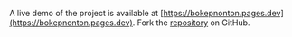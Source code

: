 A live demo of the project is available at [https://bokepnonton.pages.dev](https://bokepnonton.pages.dev).
Fork the [repository](https://github.com/eslasojica) on GitHub.